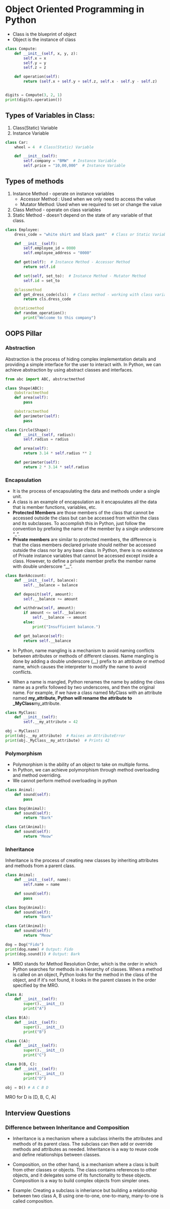 # Object Oriented Programming in Python

- Class is the blueprint of object
- Object is the instance of class

```python
class Compute:
    def __init__(self, x, y, z):
        self.x = x
        self.y = y
        self.z = z

    def operation(self):
        return (self.x + self.y + self.z, self.x - self.y - self.z)


digits = Compute(3, 2, 1)
print(digits.operation())
```

## Types of Variables in Class:

1. Class(Static) Variable
2. Instance Variable

```python
class Car:
    wheel = 4  # Class(Static) Variable

    def __init__(self):
        self.company = "BMW"  # Instance Variable
        self.price = "10,00,000"  # Instance Variable
```

## Types of methods

1. Instance Method - operate on instance variables
   - Accessor Method : Used when we only need to access the value
   - Mutator Method: Used when we required to set or change the value
2. Class Method - operate on class variables
3. Static Method - doesn't depend on the state of any variable of that class.

```python
class Employee:
    dress_code = "white shirt and black pant"  # Class or Static Variable

    def __init__(self):
        self.employee_id = 0000
        self.employee_address = "0000"

    def get(self):  # Instance Method - Accessor Method
        return self.id

    def set(self, set_to):  # Instance Method - Mutator Method
        self.id = set_to

    @classmethod
    def get_dress_code(cls):  # Class method - working with class variable
        return cls.dress_code

    @staticmethod
    def random_operation():
        print("Welcome to this company")
```

## OOPS Pillar

### Abstraction

Abstraction is the process of hiding complex implementation details and providing a simple interface for the user to interact with. In Python, we can achieve abstraction by using abstract classes and interfaces.

```python
from abc import ABC, abstractmethod

class Shape(ABC):
    @abstractmethod
    def area(self):
        pass

    @abstractmethod
    def perimeter(self):
        pass

class Circle(Shape):
    def __init__(self, radius):
        self.radius = radius

    def area(self):
        return 3.14 * self.radius ** 2

    def perimeter(self):
        return 2 * 3.14 * self.radius
```

### Encapsulation

- It is the process of encapsulating the data and methods under a single unit.
- A class is an example of encapsulation as it encapsulates all the data that is member functions, variables, etc.
- <b>Protected Members</b> are those members of the class that cannot be accessed outside the class but can be accessed from within the class and its subclasses. To accomplish this in Python, just follow the convention by prefixing the name of the member by a single underscore “\_”.
- <b>Private members</b> are similar to protected members, the difference is that the class members declared private should neither be accessed outside the class nor by any base class. In Python, there is no existence of Private instance variables that cannot be accessed except inside a class. However, to define a private member prefix the member name with double underscore “\_\_”.

```python
class BankAccount:
    def __init__(self, balance):
        self.__balance = balance

    def deposit(self, amount):
        self.__balance += amount

    def withdraw(self, amount):
        if amount <= self.__balance:
            self.__balance -= amount
        else:
            print("Insufficient balance.")

    def get_balance(self):
        return self.__balance

```

- In Python, name mangling is a mechanism to avoid naming conflicts between attributes or methods of different classes. Name mangling is done by adding a double underscore (\_\_) prefix to an attribute or method name, which causes the interpreter to modify the name to avoid conflicts.

- When a name is mangled, Python renames the name by adding the class name as a prefix followed by two underscores, and then the original name. For example, if we have a class named MyClass with an attribute named **my_attribute, Python will rename the attribute to \_MyClass**my_attribute.

```python
class MyClass:
    def __init__(self):
        self.__my_attribute = 42

obj = MyClass()
print(obj.__my_attribute)  # Raises an AttributeError
print(obj._MyClass__my_attribute)  # Prints 42
```

### Polymorphism

- Polymorphism is the ability of an object to take on multiple forms.
- In Python, we can achieve polymorphism through method overloading and method overriding.
- We cannot perform method overloading in python

```python
class Animal:
    def sound(self):
        pass

class Dog(Animal):
    def sound(self):
        return "Bark"

class Cat(Animal):
    def sound(self):
        return "Meow"
```

### Inheritance

Inheritance is the process of creating new classes by inheriting attributes and methods from a parent class.

```python
class Animal:
    def __init__(self, name):
        self.name = name

    def sound(self):
        pass

class Dog(Animal):
    def sound(self):
        return "Bark"

class Cat(Animal):
    def sound(self):
        return "Meow"

dog = Dog("Fido")
print(dog.name) # Output: Fido
print(dog.sound()) # Output: Bark
```

- MRO stands for Method Resolution Order, which is the order in which Python searches for methods in a hierarchy of classes. When a method is called on an object, Python looks for the method in the class of the object, and if it's not found, it looks in the parent classes in the order specified by the MRO.

```python
class A:
    def __init__(self):
        super().__init__()
        print("A")

class B(A):
    def __init__(self):
        super().__init__()
        print("B")

class C(A):
    def __init__(self):
        super().__init__()
        print("C")

class D(B, C):
    def __init__(self):
        super().__init__()
        print("D")

obj = D() # A C B D
```

MRO for D is [D, B, C, A]

## Interview Questions

### Difference between Inheritance and Composition

- Inheritance is a mechanism where a subclass inherits the attributes and methods of its parent class. The subclass can then add or override methods and attributes as needed. Inheritance is a way to reuse code and define relationships between classes.

- Composition, on the other hand, is a mechanism where a class is built from other classes or objects. The class contains references to other objects, and it delegates some of its functionality to these objects. Composition is a way to build complex objects from simpler ones.

- Example: Creating a subclass is inheriance but building a relationship between two class A, B using one-to-one, one-to-many, many-to-one is called composition.
